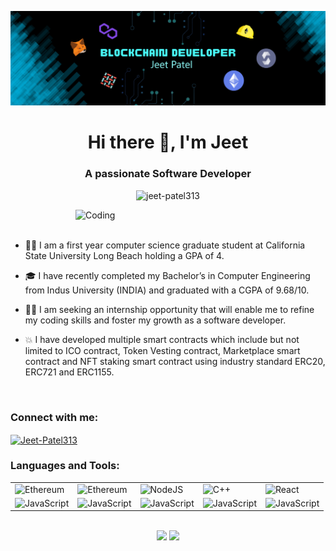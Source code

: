![MasterHead](https://github.com/jeet-patel313/jeet-patel313/blob/main/Jeet.png)
<h1 align="center">Hi there 👋, I'm Jeet</h1>
<h3 align="center">A passionate Software Developer</h3>

<p align="center"> <img src="https://komarev.com/ghpvc/?username=jeet-patel313&label=Profile%20views&color=0e75b6&style=flat" alt="jeet-patel313" /> </p>

<img align="right" alt="Coding" width="400" src="https://cdn.dribbble.com/users/1162077/screenshots/3848914/programmer.gif" >

<br />
<br />

- 👨‍🎓 I am a first year computer science graduate student at California State University Long Beach holding a GPA of 4.

- 🎓 I have recently completed my Bachelor’s in Computer Engineering from Indus University (INDIA) and graduated with a CGPA of 9.68/10.

- 👨‍💻 I am seeking an internship opportunity that will enable me to refine my coding skills and foster my growth as a software developer. 

- 💥 I have developed multiple smart contracts which include but not limited to ICO contract, Token Vesting contract, Marketplace smart contract and NFT staking smart contract using industry standard ERC20, ERC721 and ERC1155.

<br />
<h3 align="left">Connect with me:</h3>
<p align="left">
<a href="https://www.linkedin.com/in/idjot/" target="blank"><img align="center" src="https://cdn.jsdelivr.net/npm/simple-icons@3.0.1/icons/linkedin.svg" alt="Jeet-Patel313" height="30" width="40" /></a>
</p>

<h3 align="left">Languages and Tools:</h3>

<table>
    <tr>  
        <td><img src="https://encrypted-tbn0.gstatic.com/images?q=tbn:ANd9GcTl5k17n_8iE9ipczWJqsYNtDL10IdK2cwnTq9ARloO9ScsZw7Q9Ics&usqp=CAE&s" alt="Ethereum" width="200px"/></td>
        <td><img src="https://ethereum.org/static/6b935ac0e6194247347855dc3d328e83/cdbe4/eth-diamond-black.webp" alt="Ethereum" width="200px"/></td>
        <td><img src="https://brandeps.com/logo-download/N/Node-JS-logo-vector-01.svg" alt="NodeJS" width="200px"/></td>
        <td><img src="https://brandeps.com/logo-download/C/C++-logo-vector-01.svg" alt="C++" width="200px"/></td>
        <td><img src="https://brandeps.com/logo-download/R/React-logo-vector-01.svg" alt="React" width="200px"/></td>
    </tr>
    <tr>
        <td><img src="https://brandeps.com/logo-download/J/JavaScript-logo-vector-01.svg" alt="JavaScript" width="200px"/></td>
        <td><img src="https://brandeps.com/logo-download/D/Django-CMS-logo-vector-01.svg" alt="JavaScript" width="200px"/></td>
        <td><img src="https://brandeps.com/logo-download/E/ES6-logo-vector-01.svg" alt="JavaScript" width="200px"/></td>        
        <td><img src="https://brandeps.com/logo-download/H/HTML-5-logo-vector-01.svg" alt="JavaScript" width="200px"/></td>    
        <td><img src="https://brandeps.com/logo-download/C/CSS-3-logo-vector-01.svg" alt="JavaScript" width="200px"/></td>
    </tr> 
</table>

<br />

<div align="center">
  <img height="165em" src="https://github-readme-stats.vercel.app/api?username=jeet-patel313&show_icons=true&theme=chartreuse-dark&include_all_commits=true&count_private=true"/>
  <img height="165em" src="https://github-readme-stats.vercel.app/api/top-langs/?username=jeet-patel313&layout=compact&langs_count=7&theme=chartreuse-dark"/>
</div>
